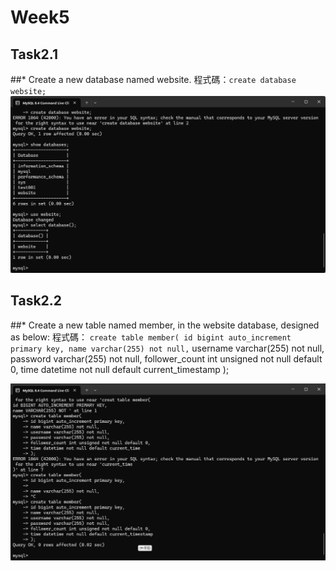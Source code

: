 # Week5
## Task2.1
##*  Create a new database named website.
程式碼：`create database website;`
![task2-1](./img/task2-1.png)

## Task2.2
##* Create a new table named member, in the website database, designed as below:
程式碼：
``create table member(
id bigint auto_increment primary key,
name varchar(255) not null,``
username varchar(255) not null,
password varchar(255) not null,
follower_count int unsigned not null default 0,
time datetime not null default current_timestamp
);


![task2-2](./img/task2-2.png)





